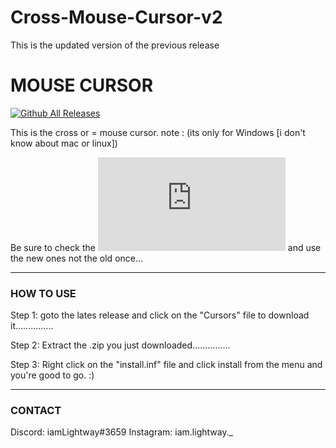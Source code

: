 # Cross-Mouse-Cursor-v2
This is the updated version of the previous release


# MOUSE CURSOR
[![Github All Releases](https://img.shields.io/github/downloads/Its-LightWay04/Cross-Mouse-Cursor-v2/total.svg)](https://github.com/Its-LightWay04/Cross-Mouse-Cursor-v2/releases)

This is the cross or = mouse cursor.
note : (its only for Windows [i don't know about mac or linux])

Be sure to check the [![Latest release](https://badgen.net/github/release/Naereen/Strapdown.js)](https://github.com/Its-LightWay04/Cross-Mouse-Cursor-v2/releases) and use the new ones not the old once...

---

### **HOW TO USE**

Step 1: goto the lates release and click on the "Cursors" file to download it...............  

Step 2: Extract the .zip you just downloaded...............  

Step 3: Right click on the "install.inf" file and click install from the menu and you're good to go. :)  


---

### **CONTACT**
Discord: iamLightway#3659
Instagram: iam.lightway._
